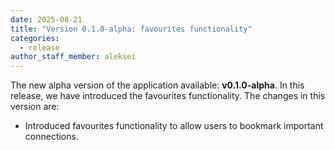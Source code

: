 ```yaml
---
date: 2025-08-21
title: "Version 0.1.0-alpha: favourites functionality"
categories:
  - release
author_staff_member: aleksei
---
```


The new alpha version of the application available: **v0.1.0-alpha**. In this release, we have introduced the favourites functionality. The changes in this version are:

- Introduced favourites functionality to allow users to bookmark important connections.
